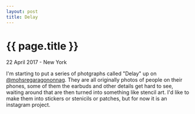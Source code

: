 ```yaml
---
layout: post
title: Delay
---
```


{{ page.title }}
================

<p class="meta">22 April 2017 - New York</p>

I'm starting to put a series of photgraphs called "Delay" up on [@mohsregaragononnag](https://www.instagram.com/mohsregaragononnag/). They are all originally photos of people on their phones, some of them the earbuds and other details get hard to see, waiting around that are then turned into something like stencil art. I'd like to make them into stickers or stenicils or patches, but for now it is an instagram project.


